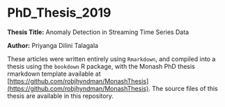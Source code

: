 # PhD_Thesis_2019

**Thesis Title:** Anomaly Detection in Streaming Time Series Data

**Author:** Priyanga Dilini Talagala

These articles were written entirely using `Rmarkdown`, and compiled into a thesis  using  the `bookdown`
R package, with the Monash PhD thesis rmarkdown template available at
[https://github.com/robjhyndman/MonashThesis](https://github.com/robjhyndman/MonashThesis). 
The source files of this thesis are available in this repository.
